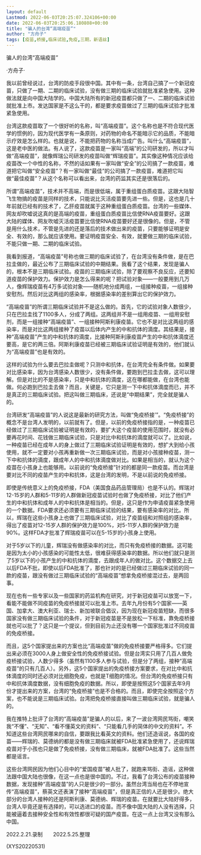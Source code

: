 ```yaml
---
layout: default
Lastmod: 2022-06-03T20:25:07.324106+00:00
date: 2022-06-03T20:25:06.180808+00:00
title: "骗人的台湾“高端疫苗”"
author: "方舟子"
tags: [疫苗,桥接,临床试验,免疫,三期，新语丝]
---
```


骗人的台湾“高端疫苗”

·方舟子·

我以前曾经说过，台湾的防疫手段很中国。其中有一条，台湾自己搞了一个新冠疫苗，只做了一期、二期的临床试验，没有做三期的临床试验就批准紧急使用。这种做法就是向中国大陆学的。中国大陆所有的新冠疫苗都只做了一、二期的临床试验就批准上市。发达国家是不这么干的，都是要求疫苗做过了三期的临床试验才批准紧急使用。

台湾这款疫苗取了一个很好听的名称，叫“高端疫苗”。这个名称也是不符合现代医学的惯例的，因为现代医学有一条原则，对药物的命名不能暗示它的品质，不能暗示疗效是怎么样的。也就是说，不能把药物的名称当成广告。叫什么“高端疫苗”，这是老中医的做法。有人说了，这款疫苗是一家叫“高端”的公司研发的，所以才叫做“高端疫苗”，就像辉瑞公司研发的疫苗叫做“辉瑞疫苗”。其实像这种情况应该给疫苗改一个中性的名称，不然的话如果有一家叫做“安全”的公司搞了一款疫苗，难道把它叫做“安全疫苗”？有一家叫做“最佳”的公司搞了一款疫苗，难道把它叫做“最佳疫苗”？从这个名称可以看出来，台湾的药监其实还是很落后的。

所谓“高端疫苗”，技术并不高端，而是很低端，属于重组蛋白质疫苗。这跟大陆智飞生物搞的疫苗是同样的技术，只能说比灭活疫苗要先进一些。但是，这也是几十年前就已经有的技术了，乙肝疫苗就属于这种重组蛋白质疫苗。台湾的一些媒体、网友却吹嘘说这真的是高端的疫苗，重组蛋白质疫苗比信使RNA疫苗要好。这跟大陆的媒体、网友吹嘘灭活疫苗要比信使RNA疫苗要好还是很像的。但是，不管是用什么技术，不管是先进的还是落后的技术做出来的疫苗，只要能够证明是安全、有效的，那么就应该使用。要证明疫苗安全、有效，就要做三期的临床试验，不能只做一期、二期的临床试验。

我看到报道，“高端疫苗”号称也做三期的临床试验了，在台湾没有条件做，是在巴拉圭做的，最近公布了三期临床试验的中期结果。我看了这个结果，发现是骗人的，根本不是三期临床试验。疫苗的三期临床试验，除了要观察不良反应，还要知道疫苗的保护效力。保护效力是怎么得来的呢？把试验对象——一般要用到几万人，像辉瑞疫苗有4万多试验对象——随机地分成两组，一组接种疫苗，一组接种安慰剂。然后对比这两组的感染率，根据感染率的差别算出它的保护效力。

“高端疫苗”的所谓三期临床试验并不是这么做的。首先，它的试验对象人数很少，只在巴拉圭找了1100多人，分成了两组。这两组并不是一组用疫苗、一组用安慰剂，而是一组接种“高端疫苗”、一组接种阿斯利康疫苗。它也不是对比这两组的感染率，而是对比这两组接种了疫苗以后体内产生的中和抗体的滴度。其结果是，接种“高端疫苗”产生的中和抗体的滴度，比接种阿斯利康疫苗产生的中和抗体滴度还要高，是它的两三倍。阿斯利康疫苗已经被三期临床试验证明是有效的，他们就认为“高端疫苗”也是有效的。

这样的试验为什么要去巴拉圭做呢？只测中和抗体，在台湾完全有条件做。如果要对比感染率，因为台湾感染人数很少，没有条件做，要跑到巴拉圭去做，这可以理解。但是对比的不是感染率，只是中和抗体的滴度，这在哪都能做，在台湾也能做。何必跑到巴拉圭去做？而且，关键是，它只是测一下中和抗体滴度而已，并不是真正的三期临床试验。把这叫做三期临床，还说是“中期结果”，完全就是骗人的。

台湾研发“高端疫苗”的人说这是最新的研究方法，叫做“免疫桥接’”。“免疫桥接”的概念不是台湾人发明的，以前就有了。但是，以前的免疫桥接指的是，一种疫苗已经做过了三期临床试验被证明是有效的，要扩大这个疫苗的使用范围时，就没有必要再花时间、花钱做三期临床试验，只是对比中和抗体的滴度就可以了。比如说，一种疫苗已经在成年人的身上做过了三期临床试验证明是有效的，想扩大到给小孩使用，就不一定要对小孩再重新做一次三期临床试验，而是对小孩接种疫苗，测一下中和抗体的滴度，跟成年人的中和抗体滴度做对比。如果是相当的，就认为这个疫苗在小孩身上也能够用。以前说的“免疫桥接”针对的都是同一款疫苗。而台湾是要对比不同的疫苗产生的中和抗体，这是台湾的发明，不是以前说的免疫桥接。

即使是传统意义上的免疫桥接，FDA（美国食品药品管理局）也是不认的。辉瑞对12-15岁的人群和5-11岁的人群做新冠疫苗试验时也做了免疫桥接，对比了他们产生的中和抗体和成年人的中和抗体是相当的。但是，这只是作为申请疫苗紧急使用的一个数据。FDA要求还必须要有三期临床试验的结果，要有感染率的对比。所以，辉瑞在这些小孩身上也做了三期临床试验，对比了疫苗组和对照组的感染率，得出了疫苗对12-15岁人群的保护效力是100%，对5-11岁人群的保护效力是90%。这样FDA才批准了辉瑞疫苗可以在5-15岁的小孩身上使用。

对于5岁以下的儿童，辉瑞没有做感染率的对比，而只有免疫桥接的数据。这可能是因为太小的小孩感染的可能性太低，很难获得感染率的数据。所以他们就只是测了5岁以下的小孩产生的中和抗体的滴度，去跟成年人的做对比。这个数据交上去以后FDA不批，即使以后FDA批准了，那也针对的是已经做过三期临床试验的同一款的疫苗，跟没有做过三期临床试验的“高端疫苗”想拿免疫桥接混过去，是两回事。

现在也有一些专家以及一些国家的药监机构在研究，对于新冠疫苗可以放宽一下，看能不能做不同疫苗的免疫桥接就可以批准上市。去年九月份有5个国家——英国、加拿大、澳大利亚、瑞士、新加坡联合倡议，因为现在新冠疫苗短缺，而很多国家没有做三期临床试验的条件，对于新冠疫苗是不是放松一下标准，靠免疫桥接就也可以批了？这只是一个提议，但到目前为止还没有哪一个国家批准过不同疫苗的免疫桥接。

而且，这5个国家提出来的方案也比“高端疫苗”做的免疫桥接要严格得多。它们提出来必须在3000人身上做安全性的免疫桥接试验。但是台湾实只用了几百人做免疫桥接试验，人数少得多（虽然有1100多人参与试验，但是分了两组，接种“高端疫苗”的只有几百人）。另外，这5个国家提出的免疫桥接方案要求，在对比中和抗体滴度的同时还必须对比细胞免疫，也就是T细胞的情况。但台湾的免疫桥接只有中和抗体滴度数据，没有细胞免疫的数据。所以，即使是按照这5个国家去年9月份才提出来的方案，台湾的“免疫桥接”也是不合格的。而且，即使完全按照这个方案，也不能说是三期临床试验。台湾把免疫桥接直接叫做三期临床试验，就是骗人的。

我在推特上批评了台湾的“高端疫苗”是骗人的以后，来了一波台湾网民骂街，嘲笑我“不懂”、“无知”、“看不懂英文的资料”、“只能看几手的简体的中文的资料”。不知道这些台湾网民哪来的自信，要跟我比看英文的资料。他们还造谣说，各国的疫苗——辉瑞的、莫德纳的都是没有做三期临床就被FDA批准紧急使用了，还说辉瑞疫苗对于小孩也只是做了免疫桥接，没有做三期临床，就被FDA批准了。这些当然都是谣言。

这些台湾网民因为他们心目中的“爱国疫苗”被人批了，就跑来骂街、造谣，这种做法跟中国大陆也很像，在这一点也是很中国的。不过，我看了台湾公布的疫苗接种数据，发现接种“高端疫苗”的人只是很少的一部分。虽然台湾当局也在不停地宣传“高端疫苗”，蔡英文还表演了接种“高端疫苗”，但是真正信的人还是很少。绝大部分的台湾人接种的还是阿斯利康、莫德纳、辉瑞的疫苗。在就要比大陆好得多，台湾人毕竟还是有选择的，可以选进口的疫苗。而不像中国大陆的人没有选择，只能被逼着去接种安全性和有效性都很可疑的国产疫苗。在这一点上台湾又没有那么中国。

2022.2.21.录制　　2022.5.25.整理

(XYS20220531)

